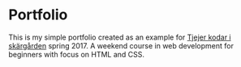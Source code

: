 # Portfolio

This is my simple portfolio created as an example for [Tjejer kodar i skärgården](http://www.tjejerkodar.se/skargarden.html) spring 2017. A weekend course in web development for beginners with focus on HTML and CSS.
